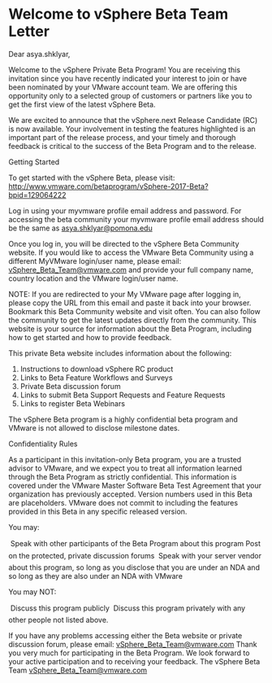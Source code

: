 # Welcome to vSphere Beta Team Letter

Dear asya.shklyar,

Welcome to the vSphere Private Beta Program! You are receiving this invitation since you have recently indicated your interest to join or have been nominated by your VMware account team. We are offering this opportunity only to a selected group of customers or partners like you to get the first view of the latest vSphere Beta.

We are excited to announce that the vSphere.next Release Candidate (RC) is now available. Your involvement in testing the features highlighted is an important part of the release process, and your timely and thorough feedback is critical to the success of the Beta Program and to the release.

Getting Started

To get started with the vSphere Beta, please visit: http://www.vmware.com/betaprogram/vSphere-2017-Beta?bpid=129064222

Log in using your myvmware profile email address and password. For accessing the beta community your myvmware profile email address should be the same as asya.shklyar@pomona.edu

Once you log in, you will be directed to the vSphere Beta Community website. If you would like to access the VMware Beta Community using a different MyVMware login/user name, please email: vSphere_Beta_Team@vmware.com and provide your full company name, country location and the VMware login/user name.

NOTE: If you are redirected to your My VMware page after logging in, please copy the URL from this email and paste it back into your browser. Bookmark this Beta Community website and visit often. You can also follow the community to get the latest updates directly from the community. This website is your source for information about the Beta Program, including how to get started and how to provide feedback.

This private Beta website includes information about the following:

1. Instructions to download vSphere RC product
2. Links to Beta Feature Workflows and Surveys
3. Private Beta discussion forum
4. Links to submit Beta Support Requests and Feature Requests
5. Links to register Beta Webinars

The vSphere Beta program is a highly confidential beta program and VMware is not allowed to disclose milestone dates.

Confidentiality Rules

As a participant in this invitation-only Beta program, you are a trusted advisor to VMware, and we expect you to treat all information learned through the Beta Program as strictly confidential. This information is covered under the VMware Master Software Beta Test Agreement that your organization has previously accepted. Version numbers used in this Beta are placeholders. VMware does not commit to including the features provided in this Beta in any specific released version.

You may:

 Speak with other participants of the Beta Program about this program
 Post on the protected, private discussion forums
 Speak with your server vendor about this program, so long as you disclose that you are under an NDA and so long as they are also under an NDA with VMware

You may NOT:

 Discuss this program publicly
 Discuss this program privately with any other people not listed above.

If you have any problems accessing either the Beta website or private discussion forum, please email: vSphere_Beta_Team@vmware.com
Thank you very much for participating in the Beta Program. We look forward to your active participation and to receiving your feedback.
The vSphere Beta Team
vSphere_Beta_Team@vmware.com
